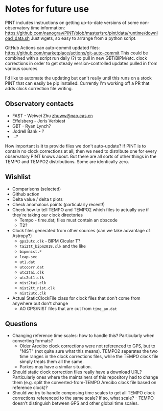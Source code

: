 Notes for future use
====================

PINT includes instructions on getting up-to-date versions of some
non-observatory time information:
https://github.com/nanograv/PINT/blob/master/src/pint/data/runtime/download_data.sh
Just wgets, so easy to arrange from a python script.

GitHub Actions can auto-commit updated files:
https://github.com/marketplace/actions/git-auto-commit This could be combined
with a script run daily (?) to pull in new GBT/BIPM/etc. clock corrections in
order to get steady version-controlled updates pulled in from various sources.

I'd like to automate the updating but can't really until this runs on a stock
PINT that can easily be pip installed. Currently I'm working off a PR that adds
clock correction file writing.


Observatory contacts
--------------------

- FAST - Weiwei Zhu <zhuww@nao.cas.cn>
- Effelsberg - Joris Verbiest
- GBT - Ryan Lynch?
- Jodrell Bank - ?
- ...?

How important is it to provide files we don't auto-update? If PINT is to
contain no clock corrections at all, then we need to distribute one for every
observatory PINT knows about. But there are all sorts of other things in the
TEMPO and TEMPO2 distributions. Some are identically zero.

Wishlist
--------

- Comparisons (selected)
- Github action
- Delta value / delta t plots
- Check anomalous points (particularly recent!)
- Check how to tell TEMPO and TEMPO2 which files to actually use if they're taking our clock directories
    - Tempo - time.dat; files must contain an obscode
    - T2?
- Clock files generated from other sources (can we take advantage of Astropy?)
    - `gps2utc.clk` - BIPM Cicular T?
    - `tai2tt_bipm2019.clk` and the like
    - `bipmnist.*`
    - `leap.sec`
    - `ut1.dat`
    - `utccorr.dat`
    - `utc2tai.clk`
    - `utc2ut1.clk`
    - `nist2tai.clk`
    - `nist2tt_nist.clk`
    - `nist2utc.clk`
- Actual StaticClockFile class for clock files that don't come from anywhere but don't change
    - AO GPS/NIST files that are cut from `time_ao.dat`



Questions
---------

- Changing reference time scales: how to handle this? Particularly when converting formats?
    - Older Arecibo clock corrections were not referenced to GPS, but to "NIST" (not quite sure what this means). TEMPO2 separates the two time ranges in the clock corrections files, while the TEMPO clock file simply treats them all the same. 
    - Parkes may have a similar situation.
- Should static clock correction files really have a download URL? Particularly ones where the maintainers of this repository had to change them (e.g. split the converted-from-TEMPO Arecibo clock file based on reference clock)?
- Should we try to handle composing time scales to get all TEMPO clock corrections referenced to the same scale? If so, what scale? - TEMPO doesn't distinguish between GPS and other global time scales.

